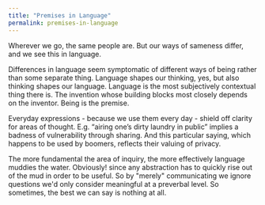 ```yaml
---
title: "Premises in Language"
permalink: premises-in-language
---
```


Wherever we go, the same people are. But our ways of sameness differ, and we see this in language.

Differences in language seem symptomatic of different ways of being rather than some separate thing. Language shapes our thinking, yes, but also thinking shapes our language. Language is the most subjectively contextual thing there is. The invention whose building blocks most closely depends on the inventor. Being is the premise.

Everyday expressions - because we use them every day - shield off clarity for areas of thought. E.g. “airing one’s dirty laundry in public” implies a badness of vulnerability through sharing. And this particular saying, which happens to be used by boomers, reflects their valuing of privacy.

The more fundamental the area of inquiry, the more effectively language muddies the water. Obviously! since any abstraction has to quickly rise out of the mud in order to be useful. So by "merely" communicating we ignore questions we'd only consider meaningful at a preverbal level. So sometimes, the best we can say is nothing at all.
